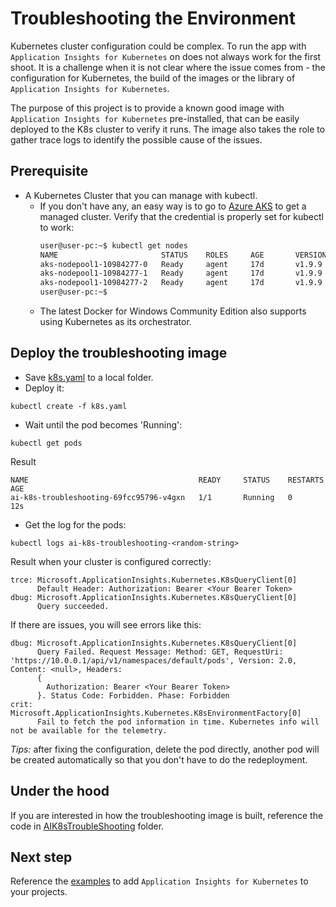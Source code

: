 # Troubleshooting the Environment
Kubernetes cluster configuration could be complex. To run the app with `Application Insights for Kubernetes` on does not always work for the first shoot. It is a challenge when it is not clear where the issue comes from - the configuration for Kubernetes, the build of the images or the library of `Application Insights for Kubernetes`.

The purpose of this project is to provide a known good image with `Application Insights for Kubernetes` pre-installed, that can be easily deployed to the K8s cluster to verify it runs. The image also takes the role to gather trace logs to identify the possible cause of the issues.

## Prerequisite
* A Kubernetes Cluster that you can manage with kubectl.
  * If you don't have any, an easy way is to go to [Azure AKS](https://docs.microsoft.com/en-us/azure/aks/) to get a managed cluster. Verify that the credential is properly set for kubectl to work:
    ```bash
    user@user-pc:~$ kubectl get nodes
    NAME                       STATUS    ROLES     AGE       VERSION
    aks-nodepool1-10984277-0   Ready     agent     17d       v1.9.9
    aks-nodepool1-10984277-1   Ready     agent     17d       v1.9.9
    aks-nodepool1-10984277-2   Ready     agent     17d       v1.9.9
    user@user-pc:~$
    ```
  * The latest Docker for Windows Community Edition also supports using Kubernetes as its orchestrator.

## Deploy the troubleshooting image
* Save [k8s.yaml](AIK8sTroubleShooting/k8s/k8s.yaml) to a local folder.
* Deploy it:
```
kubectl create -f k8s.yaml
```
* Wait until the pod becomes 'Running':
```
kubectl get pods
```
Result
```
NAME                                      READY     STATUS    RESTARTS   AGE
ai-k8s-troubleshooting-69fcc95796-v4gxn   1/1       Running   0          12s
```
* Get the log for the pods:
```
kubectl logs ai-k8s-troubleshooting-<random-string>
```
Result when your cluster is configured correctly:
```
trce: Microsoft.ApplicationInsights.Kubernetes.K8sQueryClient[0]
      Default Header: Authorization: Bearer <Your Bearer Token>
dbug: Microsoft.ApplicationInsights.Kubernetes.K8sQueryClient[0]
      Query succeeded.
```
If there are issues, you will see errors like this:
```
dbug: Microsoft.ApplicationInsights.Kubernetes.K8sQueryClient[0]
      Query Failed. Request Message: Method: GET, RequestUri: 'https://10.0.0.1/api/v1/namespaces/default/pods', Version: 2.0, Content: <null>, Headers:
      {
        Authorization: Bearer <Your Bearer Token>
      }. Status Code: Forbidden. Phase: Forbidden
crit: Microsoft.ApplicationInsights.Kubernetes.K8sEnvironmentFactory[0]
      Fail to fetch the pod information in time. Kubernetes info will not be available for the telemetry.
```

_Tips:_ after fixing the configuration, delete the pod directly, another pod will be created automatically so that you don't have to do the redeployment.

## Under the hood
If you are interested in how the troubleshooting image is built, reference the code in [AIK8sTroubleShooting](./AIK8sTroubleShooting) folder.

## Next step
Reference the [examples](../examples) to add `Application Insights for Kubernetes` to your projects.

